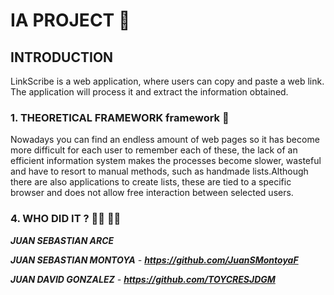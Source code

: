 # IA PROJECT 🚀

## INTRODUCTION
LinkScribe is a web application, where users can copy and paste a web link. The application will process it and extract the information obtained.

### 1. THEORETICAL FRAMEWORK framework  🐙
Nowadays you can find an endless amount of web pages so it has become more difficult for each user to remember each of these, the lack of an efficient information system makes the processes become slower, wasteful and have to resort to manual methods, such as handmade lists.Although there are also applications to create lists, these are tied to a specific browser and does not allow free interaction between selected users.




### 4. WHO DID IT  ? 👩‍💻 👨‍💻
_**JUAN SEBASTIAN ARCE**_

_**JUAN SEBASTIAN MONTOYA** - **https://github.com/JuanSMontoyaF**_

_**JUAN DAVID GONZALEZ** - **https://github.com/TOYCRESJDGM**_
